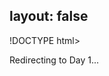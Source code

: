 layout: false
---
!DOCTYPE html>
<html>
	<head>
		<title>Redirecting to Day 1</title>
  		<link rel="canonical" href="http://improve.dk/day-1/"/>
		<meta http-equiv="content-type" content="text/html; charset=utf-8" />
		<meta http-equiv="refresh" content="0;url=http://improve.dk/day-1/" />
	</head>
	<body>
		Redirecting to Day 1...
	</body>
</html>